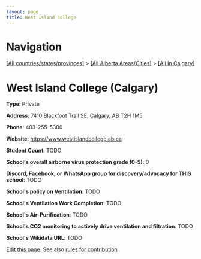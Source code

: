```yaml
---
layout: page
title: West Island College
---
```

# Navigation

[[All countries/states/provinces]](../../..) > [[All Alberta Areas/Cities]](../..) > [[All In Calgary]](..)

# West Island College (Calgary)

**Type**: Private

**Address**: 7410 Blackfoot Trail SE, Calgary, AB T2H 1M5

**Phone**: 403-255-5300

**Website**: <https://www.westislandcollege.ab.ca>

**Student Count**: TODO

**School's overall airborne virus protection grade (0-5)**: 0

**Discord, Facebook, or WhatsApp group for discovery/advocacy for THIS school**: TODO

**School's policy on Ventilation**: TODO

**School's Ventilation Work Completion**: TODO

**School's Air-Purification**: TODO

**School's CO2 monitoring to actively drive ventilation and filtration**: TODO

**School's Wikidata URL**: TODO


[Edit this page](https://github.com/ventilate-schools/AB/edit/main/./Calgary/West_Island_College.md). See also [rules for contribution](../../../contribution-rules/)